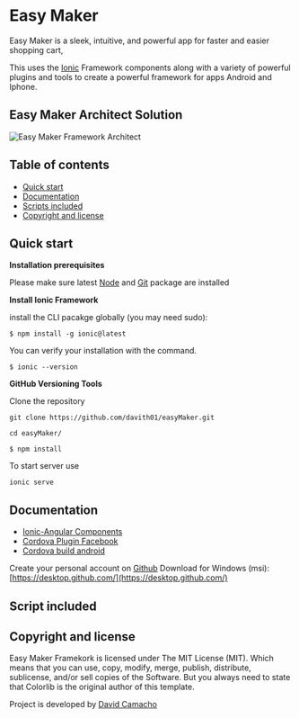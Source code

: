 # Easy Maker

Easy Maker is a sleek, intuitive, and powerful app for faster and easier shopping cart,

This uses the [Ionic](https://ionicframework.com/docs/intro) Framework components along with a variety of powerful plugins and tools to create a powerful framework for apps Android and Iphone.

## Easy Maker Architect Solution

![Easy Maker Framework Architect](http://fundacionjesusdenazareth.org/easy-maker/imgs/solution-arquitect.jpg "Services Framework Architect Preview")

## Table of contents

* [Quick start](#quick-start)
* [Documentation](#documentation)
* [Scripts included](#script-included) 
* [Copyright and license](#copyright-and-license)


## Quick start

**Installation prerequisites**

Please make sure latest [Node](https://nodejs.org/es/) and [Git](https://git-scm.com/downloads) package are installed


**Install Ionic Framework**

install the CLI pacakge globally (you may need sudo):
```
$ npm install -g ionic@latest
```

You can verify your installation with the command.
```
$ ionic --version 
```

**GitHub Versioning Tools**

Clone the repository

```
git clone https://github.com/davith01/easyMaker.git
```
```
cd easyMaker/
```
```
$ npm install
```

To start server use

```
ionic serve
```




## Documentation

* [Ionic-Angular Components](https://ionicframework.com/docs/components/)
* [Cordova Plugin Facebook](https://ionicframework.com/docs/native/facebook/)
* [Cordova build android](https://ionicframework.com/docs/cli/cordova/build/)

Create your personal account on [Github](https://github.com/)
Download for Windows (msi): [https://desktop.github.com/](https://desktop.github.com/)

## Script included
 

## Copyright and license

Easy Maker Framekork is licensed under The MIT License (MIT). Which means that you can use, copy, modify, merge, publish, distribute, sublicense, and/or sell copies of the Software. But you always need to state that Colorlib is the original author of this template.

Project is developed by [David Camacho](https://davithc01@gmail.com)
